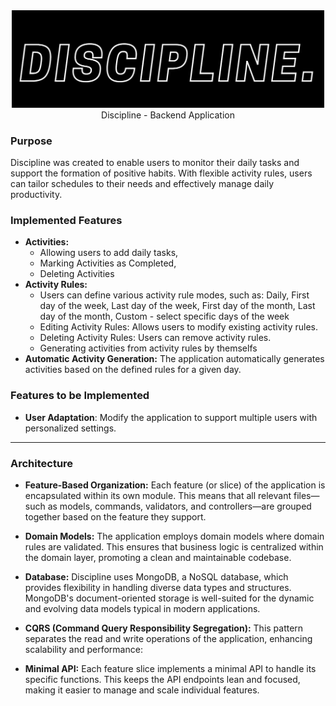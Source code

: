 <div align="center">
    <img src="assets/discipline_logo.png" width="500">
</div>

<div align="center">
    Discipline - Backend Application
</div>

### Purpose
Discipline was created to enable users to monitor their daily tasks and support the formation of positive habits. With flexible activity rules, users can tailor schedules to their needs and effectively manage daily productivity.

### Implemented Features
- **Activities:**
    * Allowing users to add daily tasks,
    * Marking Activities as Completed,
    * Deleting Activities
- **Activity Rules:**
    * Users can define various activity rule modes, such as: Daily, First day of the week, Last day of the week, First day of the month,
  Last day of the month, Custom - select specific days of the week
    * Editing Activity Rules: Allows users to modify existing activity rules.
    * Deleting Activity Rules: Users can remove activity rules.
    * Generating activities from activity rules by themselfs
- **Automatic Activity Generation:** The application automatically generates activities based on the defined rules for a given day.

### Features to be Implemented
- **User Adaptation**: Modify the application to support multiple users with personalized settings.

---
### Architecture

- **Feature-Based Organization:** Each feature (or slice) of the application is encapsulated within its own module. This means that all relevant files—such as models, commands, validators, and controllers—are grouped together based on the feature they support.

- **Domain Models:** The application employs domain models where domain rules are validated. This ensures that business logic is centralized within the domain layer, promoting a clean and maintainable codebase.

- **Database:** Discipline uses MongoDB, a NoSQL database, which provides flexibility in handling diverse data types and structures. MongoDB's document-oriented storage is well-suited for the dynamic and evolving data models typical in modern applications.

- **CQRS (Command Query Responsibility Segregation):** This pattern separates the read and write operations of the application, enhancing scalability and performance:

- **Minimal API:** Each feature slice implements a minimal API to handle its specific functions. This keeps the API endpoints lean and focused, making it easier to manage and scale individual features.
